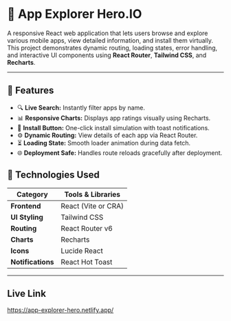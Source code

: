 # 📱 App Explorer Hero.IO

A responsive React web application that lets users browse and explore various mobile apps, view detailed information, and install them virtually.  
This project demonstrates dynamic routing, loading states, error handling, and interactive UI components using **React Router**, **Tailwind CSS**, and **Recharts**.

---

## 🚀 Features

- 🔍 **Live Search:** Instantly filter apps by name.  
- 📊 **Responsive Charts:** Displays app ratings visually using Recharts.  
- 💾 **Install Button:** One-click install simulation with toast notifications.  
- ⚙️ **Dynamic Routing:** View details of each app via React Router.  
- ⏳ **Loading State:** Smooth loader animation during data fetch.  
- 🌐 **Deployment Safe:** Handles route reloads gracefully after deployment.


## 🧩 Technologies Used

| Category | Tools & Libraries |
|-----------|-------------------|
| **Frontend** | React (Vite or CRA) |
| **UI Styling** | Tailwind CSS |
| **Routing** | React Router v6 |
| **Charts** | Recharts |
| **Icons** | Lucide React |
| **Notifications** | React Hot Toast |

---

##  Live Link
https://app-explorer-hero.netlify.app/

